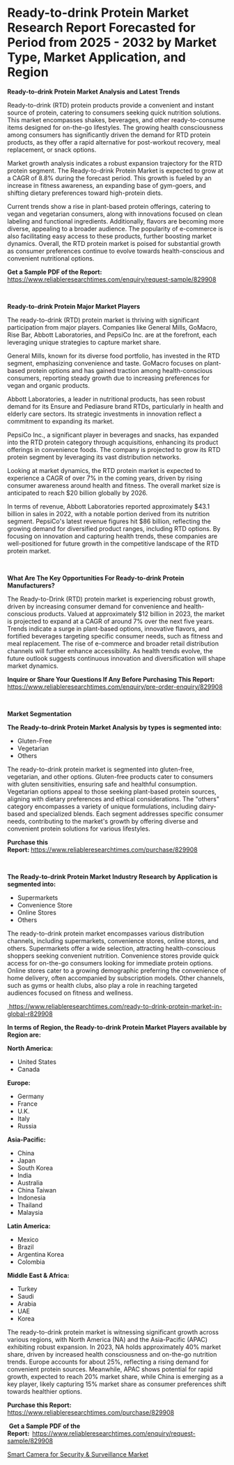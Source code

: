 <p><h1>Ready-to-drink Protein Market Research Report Forecasted for Period from 2025 -  2032 by Market Type, Market Application, and Region</h1></p><p><strong>Ready-to-drink Protein Market Analysis and Latest Trends</strong></p>
<p><p>Ready-to-drink (RTD) protein products provide a convenient and instant source of protein, catering to consumers seeking quick nutrition solutions. This market encompasses shakes, beverages, and other ready-to-consume items designed for on-the-go lifestyles. The growing health consciousness among consumers has significantly driven the demand for RTD protein products, as they offer a rapid alternative for post-workout recovery, meal replacement, or snack options.</p><p>Market growth analysis indicates a robust expansion trajectory for the RTD protein segment. The Ready-to-drink Protein Market is expected to grow at a CAGR of 8.8% during the forecast period. This growth is fueled by an increase in fitness awareness, an expanding base of gym-goers, and shifting dietary preferences toward high-protein diets. </p><p>Current trends show a rise in plant-based protein offerings, catering to vegan and vegetarian consumers, along with innovations focused on clean labeling and functional ingredients. Additionally, flavors are becoming more diverse, appealing to a broader audience. The popularity of e-commerce is also facilitating easy access to these products, further boosting market dynamics. Overall, the RTD protein market is poised for substantial growth as consumer preferences continue to evolve towards health-conscious and convenient nutritional options.</p></p>
<p><strong>Get a Sample PDF of the Report:&nbsp;</strong> <a href="https://www.reliableresearchtimes.com/enquiry/request-sample/829908?utm_campaign=2646&utm_medium=2&utm_source=Github&utm_content=ia&utm_term=25032025&utm_id=ready-to-drink-protein">https://www.reliableresearchtimes.com/enquiry/request-sample/829908</a></p>
<p>&nbsp;</p>
<p><strong>Ready-to-drink Protein Major Market Players</strong></p>
<p><p>The ready-to-drink (RTD) protein market is thriving with significant participation from major players. Companies like General Mills, GoMacro, Rise Bar, Abbott Laboratories, and PepsiCo Inc. are at the forefront, each leveraging unique strategies to capture market share.</p><p>General Mills, known for its diverse food portfolio, has invested in the RTD segment, emphasizing convenience and taste. GoMacro focuses on plant-based protein options and has gained traction among health-conscious consumers, reporting steady growth due to increasing preferences for vegan and organic products.</p><p>Abbott Laboratories, a leader in nutritional products, has seen robust demand for its Ensure and Pediasure brand RTDs, particularly in health and elderly care sectors. Its strategic investments in innovation reflect a commitment to expanding its market.</p><p>PepsiCo Inc., a significant player in beverages and snacks, has expanded into the RTD protein category through acquisitions, enhancing its product offerings in convenience foods. The company is projected to grow its RTD protein segment by leveraging its vast distribution networks.</p><p>Looking at market dynamics, the RTD protein market is expected to experience a CAGR of over 7% in the coming years, driven by rising consumer awareness around health and fitness. The overall market size is anticipated to reach $20 billion globally by 2026.</p><p>In terms of revenue, Abbott Laboratories reported approximately $43.1 billion in sales in 2022, with a notable portion derived from its nutrition segment. PepsiCo's latest revenue figures hit $86 billion, reflecting the growing demand for diversified product ranges, including RTD options. By focusing on innovation and capturing health trends, these companies are well-positioned for future growth in the competitive landscape of the RTD protein market.</p></p>
<p>&nbsp;</p>
<p><strong>What Are The Key Opportunities For Ready-to-drink Protein Manufacturers?</strong></p>
<p><p>The Ready-to-Drink (RTD) protein market is experiencing robust growth, driven by increasing consumer demand for convenience and health-conscious products. Valued at approximately $12 billion in 2023, the market is projected to expand at a CAGR of around 7% over the next five years. Trends indicate a surge in plant-based options, innovative flavors, and fortified beverages targeting specific consumer needs, such as fitness and meal replacement. The rise of e-commerce and broader retail distribution channels will further enhance accessibility. As health trends evolve, the future outlook suggests continuous innovation and diversification will shape market dynamics.</p></p>
<p><strong>Inquire or Share Your Questions If Any Before Purchasing This Report:</strong> <a href="https://www.reliableresearchtimes.com/enquiry/pre-order-enquiry/829908?utm_campaign=2646&utm_medium=2&utm_source=Github&utm_content=ia&utm_term=25032025&utm_id=ready-to-drink-protein">https://www.reliableresearchtimes.com/enquiry/pre-order-enquiry/829908</a></p>
<p>&nbsp;</p>
<p><strong>Market Segmentation</strong></p>
<p><strong>The Ready-to-drink Protein Market Analysis by types is segmented into:</strong></p>
<p><ul><li>Gluten-Free</li><li>Vegetarian</li><li>Others</li></ul></p>
<p><p>The ready-to-drink protein market is segmented into gluten-free, vegetarian, and other options. Gluten-free products cater to consumers with gluten sensitivities, ensuring safe and healthful consumption. Vegetarian options appeal to those seeking plant-based protein sources, aligning with dietary preferences and ethical considerations. The "others" category encompasses a variety of unique formulations, including dairy-based and specialized blends. Each segment addresses specific consumer needs, contributing to the market's growth by offering diverse and convenient protein solutions for various lifestyles.</p></p>
<p><strong>Purchase this Report:&nbsp;</strong><a href="https://www.reliableresearchtimes.com/purchase/829908?utm_campaign=2646&utm_medium=2&utm_source=Github&utm_content=ia&utm_term=25032025&utm_id=ready-to-drink-protein">https://www.reliableresearchtimes.com/purchase/829908</a></p>
<p>&nbsp;</p>
<p><strong>The Ready-to-drink Protein Market Industry Research by Application is segmented into:</strong></p>
<p><ul><li>Supermarkets</li><li>Convenience Store</li><li>Online Stores</li><li>Others</li></ul></p>
<p><p>The ready-to-drink protein market encompasses various distribution channels, including supermarkets, convenience stores, online stores, and others. Supermarkets offer a wide selection, attracting health-conscious shoppers seeking convenient nutrition. Convenience stores provide quick access for on-the-go consumers looking for immediate protein options. Online stores cater to a growing demographic preferring the convenience of home delivery, often accompanied by subscription models. Other channels, such as gyms or health clubs, also play a role in reaching targeted audiences focused on fitness and wellness.</p></p>
<p><a href="https://www.reliableresearchtimes.com/ready-to-drink-protein-market-in-global-r829908?utm_campaign=2646&utm_medium=2&utm_source=Github&utm_content=ia&utm_term=25032025&utm_id=ready-to-drink-protein">&nbsp;https://www.reliableresearchtimes.com/ready-to-drink-protein-market-in-global-r829908</a></p>
<p><strong>In terms of Region, the Ready-to-drink Protein Market Players available by Region are:</strong></p>
<p>
    <p> <strong> North America: </strong>
        <ul>
            <li>United States</li>
            <li>Canada</li>
        </ul>
        </p> 
    <p> <strong> Europe: </strong>
        <ul>
            <li>Germany</li>
            <li>France</li>
            <li>U.K.</li>
            <li>Italy</li>
            <li>Russia</li>
        </ul>
        </p> 
    <p> <strong> Asia-Pacific: </strong>
        <ul>
            <li>China</li>
            <li>Japan</li>
            <li>South Korea</li>
            <li>India</li>
            <li>Australia</li>
            <li>China Taiwan</li>
            <li>Indonesia</li>
            <li>Thailand</li>
            <li>Malaysia</li>
        </ul>
        </p> 
    <p> <strong> Latin America: </strong>
        <ul>
            <li>Mexico</li>
            <li>Brazil</li>
            <li>Argentina Korea</li>
            <li>Colombia</li>
        </ul>
        </p> 
    <p> <strong> Middle East & Africa: </strong>
        <ul>
            <li>Turkey</li>
            <li>Saudi</li>
            <li>Arabia</li>
            <li>UAE</li>
            <li>Korea</li>
        </ul>
    </p>
    </p>
<p><p>The ready-to-drink protein market is witnessing significant growth across various regions, with North America (NA) and the Asia-Pacific (APAC) exhibiting robust expansion. In 2023, NA holds approximately 40% market share, driven by increased health consciousness and on-the-go nutrition trends. Europe accounts for about 25%, reflecting a rising demand for convenient protein sources. Meanwhile, APAC shows potential for rapid growth, expected to reach 20% market share, while China is emerging as a key player, likely capturing 15% market share as consumer preferences shift towards healthier options.</p></p>
<p><strong>Purchase this Report: </strong><a href="https://www.reliableresearchtimes.com/purchase/829908?utm_campaign=2646&utm_medium=2&utm_source=Github&utm_content=ia&utm_term=25032025&utm_id=ready-to-drink-protein">https://www.reliableresearchtimes.com/purchase/829908</a></p>
<p>&nbsp;<strong>Get a Sample PDF of the Report:&nbsp;&nbsp;</strong><a href="https://www.reliableresearchtimes.com/enquiry/request-sample/829908?utm_campaign=2646&utm_medium=2&utm_source=Github&utm_content=ia&utm_term=25032025&utm_id=ready-to-drink-protein">https://www.reliableresearchtimes.com/enquiry/request-sample/829908</a></p>
<p><strong></strong></p>
<p><p><a href="https://github.com/sadimsamid/Market-Research-Report-List-1/blob/main/smart-camera-for-security-surveillance-market.md?utm_campaign=2646&utm_medium=2&utm_source=Github&utm_content=ia&utm_term=25032025&utm_id=ready-to-drink-protein">Smart Camera for Security & Surveillance Market</a></p></p>